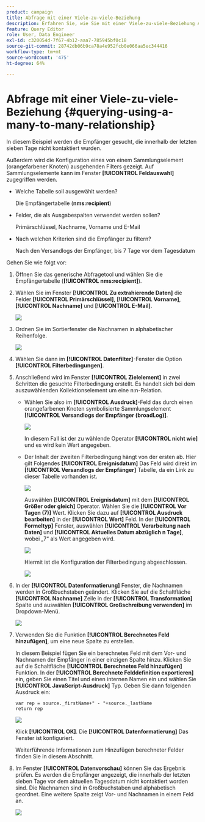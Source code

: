 ```yaml
---
product: campaign
title: Abfrage mit einer Viele-zu-viele-Beziehung
description: Erfahren Sie, wie Sie mit einer Viele-zu-viele-Beziehung Abfragen durchführen können
feature: Query Editor
role: User, Data Engineer
exl-id: c320054d-7f67-4b12-aaa7-785945bf0c18
source-git-commit: 28742db06b9ca78a4e952fcb0e066aa5ec344416
workflow-type: tm+mt
source-wordcount: '475'
ht-degree: 64%

---
```


# Abfrage mit einer Viele-zu-viele-Beziehung {#querying-using-a-many-to-many-relationship}



In diesem Beispiel werden die Empfänger gesucht, die innerhalb der letzten sieben Tage nicht kontaktiert wurden.

Außerdem wird die Konfiguration eines von einem Sammlungselement (orangefarbener Knoten) ausgehenden Filters gezeigt. Auf Sammlungselemente kann im Fenster **[!UICONTROL Feldauswahl]** zugegriffen werden.

* Welche Tabelle soll ausgewählt werden?

  Die Empfängertabelle (**nms:recipient**)

* Felder, die als Ausgabespalten verwendet werden sollen?

  Primärschlüssel, Nachname, Vorname und E-Mail

* Nach welchen Kriterien sind die Empfänger zu filtern?

  Nach den Versandlogs der Empfänger, bis 7 Tage vor dem Tagesdatum

Gehen Sie wie folgt vor:

1. Öffnen Sie das generische Abfragetool und wählen Sie die Empfängertabelle (**[!UICONTROL nms:recipient]**).
1. Wählen Sie im Fenster **[!UICONTROL Zu extrahierende Daten]** die Felder **[!UICONTROL Primärschlüssel]**, **[!UICONTROL Vorname]**, **[!UICONTROL Nachname]** und **[!UICONTROL E-Mail]**.

   ![](assets/query_editor_nveau_33.png)

1. Ordnen Sie im Sortierfenster die Nachnamen in alphabetischer Reihenfolge.

   ![](assets/query_editor_nveau_34.png)

1. Wählen Sie dann im **[!UICONTROL Datenfilter]**-Fenster die Option **[!UICONTROL Filterbedingungen]**.
1. Anschließend wird im Fenster **[!UICONTROL Zielelement]** in zwei Schritten die gesuchte Filterbedingung erstellt. Es handelt sich bei dem auszuwählenden Kollektionselement um eine n:n-Relation.

   * Wählen Sie also im **[!UICONTROL Ausdruck]**-Feld das durch einen orangefarbenen Knoten symbolisierte Sammlungselement **[!UICONTROL Versandlogs der Empfänger (broadLog)]**.

     ![](assets/query_editor_nveau_67.png)

     In diesem Fall ist der zu wählende Operator **[!UICONTROL nicht wie]** und es wird kein Wert angegeben.

   * Der Inhalt der zweiten Filterbedingung hängt von der ersten ab. Hier gilt Folgendes **[!UICONTROL Ereignisdatum]** Das Feld wird direkt im **[!UICONTROL Versandlogs der Empfänger]** Tabelle, da ein Link zu dieser Tabelle vorhanden ist.

     ![](assets/query_editor_nveau_36.png)

     Auswählen **[!UICONTROL Ereignisdatum]** mit dem **[!UICONTROL Größer oder gleich]** Operator. Wählen Sie die **[!UICONTROL Vor Tagen (7)]** Wert. Klicken Sie dazu auf **[!UICONTROL Ausdruck bearbeiten]** in der **[!UICONTROL Wert]** Feld. In der **[!UICONTROL Formeltyp]** Fenster, auswählen **[!UICONTROL Verarbeitung nach Daten]** und **[!UICONTROL Aktuelles Datum abzüglich n Tage]**, wobei „7“ als Wert angegeben wird.

     ![](assets/query_editor_nveau_37.png)

     Hiermit ist die Konfiguration der Filterbedingung abgeschlossen.

     ![](assets/query_editor_nveau_38.png)

1. In der **[!UICONTROL Datenformatierung]** Fenster, die Nachnamen werden in Großbuchstaben geändert. Klicken Sie auf die Schaltfläche **[!UICONTROL Nachname]** Zeile in der **[!UICONTROL Transformation]** Spalte und auswählen **[!UICONTROL Großschreibung verwenden]** im Dropdown-Menü.

   ![](assets/query_editor_nveau_39.png)

1. Verwenden Sie die Funktion **[!UICONTROL Berechnetes Feld hinzufügen]**, um eine neue Spalte zu erstellen.

   In diesem Beispiel fügen Sie ein berechnetes Feld mit dem Vor- und Nachnamen der Empfänger in einer einzigen Spalte hinzu. Klicken Sie auf die Schaltfläche **[!UICONTROL Berechnetes Feld hinzufügen]** Funktion. In der **[!UICONTROL Berechnete Felddefinition exportieren]** ein, geben Sie einen Titel und einen internen Namen ein und wählen Sie **[!UICONTROL JavaScript-Ausdruck]** Typ. Geben Sie dann folgenden Ausdruck ein:

   ```
   var rep = source._firstName+" - "+source._lastName
   return rep
   ```

   ![](assets/query_editor_nveau_40.png)

   Klick **[!UICONTROL OK]**. Die **[!UICONTROL Datenformatierung]** Das Fenster ist konfiguriert.

   Weiterführende Informationen zum Hinzufügen berechneter Felder finden Sie in diesem Abschnitt.

1. Im Fenster **[!UICONTROL Datenvorschau]** können Sie das Ergebnis prüfen. Es werden die Empfänger angezeigt, die innerhalb der letzten sieben Tage vor dem aktuellen Tagesdatum nicht kontaktiert worden sind. Die Nachnamen sind in Großbuchstaben und alphabetisch geordnet. Eine weitere Spalte zeigt Vor- und Nachnamen in einem Feld an.

   ![](assets/query_editor_nveau_41.png)
